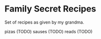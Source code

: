 # Family Secret Recipes

Set of recipes as given by my grandma. 

pizas (TODO)
sauses (TODO)
reads (TODO)